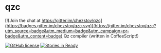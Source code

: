# qzc

[![Join the chat at https://gitter.im/chezstov/qzc](https://badges.gitter.im/chezstov/qzc.svg)](https://gitter.im/chezstov/qzc?utm_source=badge&utm_medium=badge&utm_campaign=pr-badge&utm_content=badge)
Qz compiler (written in CoffeeScript!)

[![GitHub license](https://img.shields.io/badge/license-MIT-blue.svg)](https://github.com/chezstov/qzc/blob/master/LICENSE)
[![Stories in Ready](https://badge.waffle.io/chezstov/qzc.svg?label=ready&title=Ready)](http://waffle.io/chezstov/qzc)
